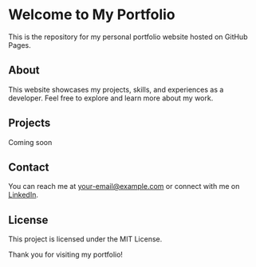 # Welcome to My Portfolio

This is the repository for my personal portfolio website hosted on GitHub Pages.

## About

This website showcases my projects, skills, and experiences as a developer. Feel free to explore and learn more about my work.

## Projects

Coming soon

## Contact

You can reach me at [your-email@example.com](mailto:your-email@example.com) or connect with me on [LinkedIn](https://www.linkedin.com).

## License

This project is licensed under the MIT License.

Thank you for visiting my portfolio!